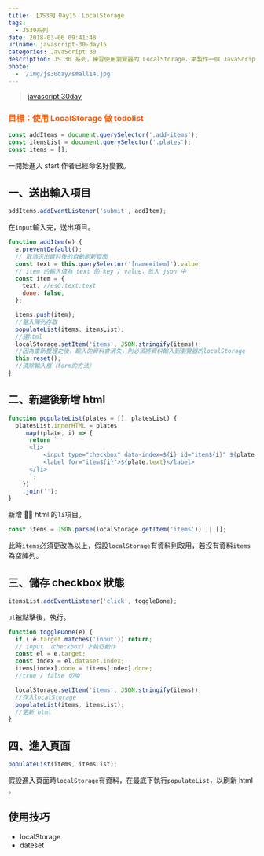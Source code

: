 ```yaml
---
title: 【JS30】Day15：LocalStorage
tags:
  - JS30系列
date: 2018-03-06 09:41:48
urlname: javascript-30-day15
categories: JavaScript 30
description: JS 30 系列，練習使用瀏覽器的 LocalStorage，來製作一個 JavaScript todolist。
photo:
  - '/img/js30day/small14.jpg'
---
```


> [javascript 30day](https://javascript30.com/)

<!-- more -->

### <span style="color:#ff5900">目標：使用 LocalStorage 做 todolist</span>

```js
const addItems = document.querySelector('.add-items');
const itemsList = document.querySelector('.plates');
const items = [];
```

一開始進入 start 作者已經命名好變數。

## 一、送出輸入項目

```js
addItems.addEventListener('submit', addItem);
```

在`input`輸入完，送出項目。

```js
function addItem(e) {
  e.preventDefault();
  // 取消送出資料後的自動刷新頁面
  const text = this.querySelector('[name=item]').value;
  // item 的輸入值為 text 的 key / value，放入 json 中
  const item = {
    text, //es6:text:text
    done: false,
  };

  items.push(item);
  //塞入陣列存取
  populateList(items, itemsList);
  //建html
  localStorage.setItem('items', JSON.stringify(items));
  //因為重新整理之後，輸入的資料會消失，則必須將資料輸入到瀏覽器的localStorage
  this.reset();
  //清除輸入框（form的方法）
}
```

## 二、新建後新增 html

```js
function populateList(plates = [], platesList) {
  platesList.innerHTML = plates
    .map((plate, i) => {
      return `
      <li>
          <input type="checkbox" data-index=${i} id="item${i}" ${plate.done ? 'checked' : ''} />
          <label for="item${i}">${plate.text}</label>
      </li>
      `;
    })
    .join('');
}
```

新增  html 的`li`項目。

```js
const items = JSON.parse(localStorage.getItem('items')) || [];
```

此時`items`必須更改為以上，假設`localStorage`有資料則取用，若沒有資料`items`為空陣列。

## 三、儲存 checkbox 狀態

```js
itemsList.addEventListener('click', toggleDone);
```

`ul`被點擊後，執行。

```js
function toggleDone(e) {
  if (!e.target.matches('input')) return;
  // input （checkbox）才執行動作
  const el = e.target;
  const index = el.dataset.index;
  items[index].done = !items[index].done;
  //true / false 切換

  localStorage.setItem('items', JSON.stringify(items));
  //存入localStorage
  populateList(items, itemsList);
  //更新 html
}
```

## 四、進入頁面

```js
populateList(items, itemsList);
```

假設進入頁面時`localStorage`有資料，在最底下執行`populateList`，以刷新 html 。

## 使用技巧

- localStorage
- dateset
